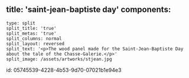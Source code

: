 title: 'saint-jean-baptiste day'
components:
  -
    type: split
    split_title: 'true'
    split_metas: 'true'
    split_columns: normal
    split_layout: reversed
    split_text: '<p>The wood panel made for the Saint-Jean-Baptiste Day about the tale of the Chasse-Galerie.</p>'
    split_image: /assets/artworks/stjean.jpg
id: 05745539-4228-4b53-9d70-07021b1e94e3
